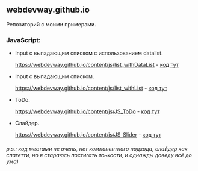 ## webdevway.github.io

Репозиторий с моими примерами.

### JavaScript:
* Input c выпадающим списком с использованием datalist.

   https://webdevway.github.io/content/js/list_withDataList - [код тут](webdevway.github.io/content/js/list_withDataList/autocomplete.js)
    
* Input c выпадающим списком.

    https://webdevway.github.io/content/js/list_withList - [код тут](webdevway.github.io/content/js/list_withList/index.js)

* ToDo.

    https://webdevway.github.io/content/js/JS_ToDo - [код тут](https://webdevway.github.io/content/js/JS_ToDo/index.js)
    
* Слайдер.

    https://webdevway.github.io/content/js/JS_Slider - [код тут](https://github.com/webDevWay/webdevway.github.io/blob/master/content/js/JS_Slider/script.js)
    
###### p.s.: код местами не очень, нет компонентного подхода, слайдер как спагетти, но я стараюсь постигать тонкости, и однажды доведу всё до ума)